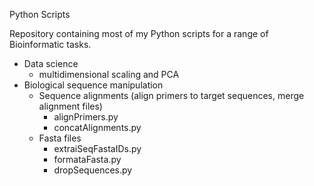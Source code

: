Python Scripts

Repository containing most of my Python scripts for a range of Bioinformatic tasks.

  - Data science
      - multidimensional scaling and PCA
  - Biological sequence manipulation
      - Sequence alignments (align primers to target sequences, merge alignment files)
        * alignPrimers.py
        * concatAlignments.py
      - Fasta files
        * extraiSeqFastaIDs.py
        * formataFasta.py
        * dropSequences.py
